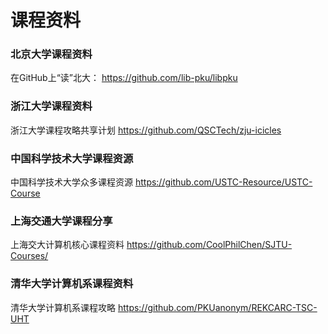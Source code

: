 课程资料
===

### 北京大学课程资料
在GitHub上“读”北大：
https://github.com/lib-pku/libpku

### 浙江大学课程资料
浙江大学课程攻略共享计划
https://github.com/QSCTech/zju-icicles

### 中国科学技术大学课程资源
中国科学技术大学众多课程资源
https://github.com/USTC-Resource/USTC-Course

### 上海交通大学课程分享
上海交大计算机核心课程资料
https://github.com/CoolPhilChen/SJTU-Courses/

### 清华大学计算机系课程资料
清华大学计算机系课程攻略
https://github.com/PKUanonym/REKCARC-TSC-UHT
